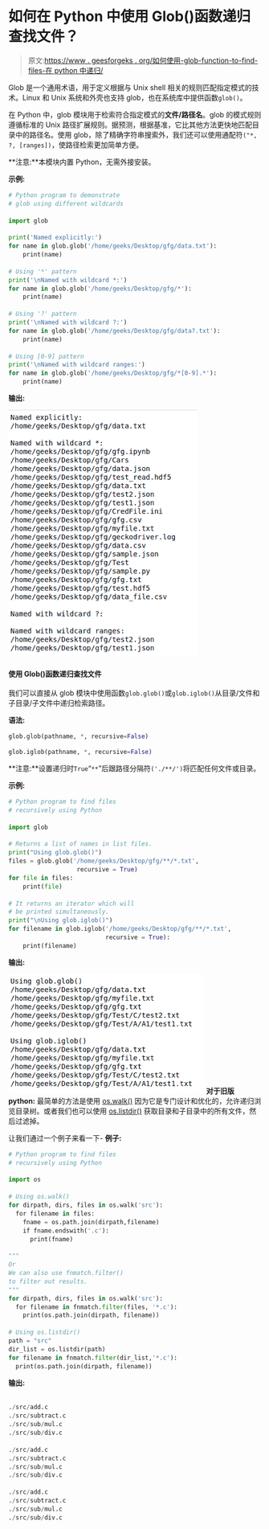 # 如何在 Python 中使用 Glob()函数递归查找文件？

> 原文:[https://www . geesforgeks . org/如何使用-glob-function-to-find-files-在 python 中递归/](https://www.geeksforgeeks.org/how-to-use-glob-function-to-find-files-recursively-in-python/)

Glob 是一个通用术语，用于定义根据与 Unix shell 相关的规则匹配指定模式的技术。Linux 和 Unix 系统和外壳也支持 glob，也在系统库中提供函数`glob()`。

在 Python 中，glob 模块用于检索符合指定模式的**文件/路径名**。glob 的模式规则遵循标准的 Unix 路径扩展规则。据预测，根据基准，它比其他方法更快地匹配目录中的路径名。使用 glob，除了精确字符串搜索外，我们还可以使用通配符`("*, ?, [ranges])`，使路径检索更加简单方便。

**注意:**本模块内置 Python，无需外接安装。

**示例:**

```py
# Python program to demonstrate
# glob using different wildcards

import glob

print('Named explicitly:')
for name in glob.glob('/home/geeks/Desktop/gfg/data.txt'):
    print(name)

# Using '*' pattern 
print('\nNamed with wildcard *:')
for name in glob.glob('/home/geeks/Desktop/gfg/*'):
    print(name)

# Using '?' pattern
print('\nNamed with wildcard ?:')
for name in glob.glob('/home/geeks/Desktop/gfg/data?.txt'):
    print(name)

# Using [0-9] pattern
print('\nNamed with wildcard ranges:')
for name in glob.glob('/home/geeks/Desktop/gfg/*[0-9].*'):
    print(name)
```

**输出:**

![python-glob](img/37aef84e2b5017e8fa9cb5a23ebf9731.png)

#### 使用 Glob()函数递归查找文件

我们可以直接从 glob 模块中使用函数`glob.glob()`或`glob.iglob()`从目录/文件和子目录/子文件中递归检索路径。

**语法:**

```py
glob.glob(pathname, *, recursive=False)

```

```py
glob.iglob(pathname, *, recursive=False)

```

**注意:**设置递归时`True`“`**`”后跟路径分隔符`('./**/')`将匹配任何文件或目录。

**示例:**

```py
# Python program to find files
# recursively using Python

import glob

# Returns a list of names in list files.
print("Using glob.glob()")
files = glob.glob('/home/geeks/Desktop/gfg/**/*.txt', 
                   recursive = True)
for file in files:
    print(file)

# It returns an iterator which will 
# be printed simultaneously.
print("\nUsing glob.iglob()")
for filename in glob.iglob('/home/geeks/Desktop/gfg/**/*.txt',
                           recursive = True):
    print(filename)
```

**输出:**

![python-glob](img/74793913aae28f8f422eda100be359c5.png)
**对于旧版 python:**
最简单的方法是使用 [os.walk()](https://www.geeksforgeeks.org/os-walk-python/) 因为它是专门设计和优化的，允许递归浏览目录树。或者我们也可以使用 [os.listdir()](https://www.geeksforgeeks.org/python-os-listdir-method/) 获取目录和子目录中的所有文件，然后过滤掉。

让我们通过一个例子来看一下-
**例子:**

```py
# Python program to find files
# recursively using Python

import os

# Using os.walk()
for dirpath, dirs, files in os.walk('src'): 
  for filename in files:
    fname = os.path.join(dirpath,filename)
    if fname.endswith('.c'):
      print(fname)

"""
Or
We can also use fnmatch.filter()
to filter out results.
"""
for dirpath, dirs, files in os.walk('src'): 
  for filename in fnmatch.filter(files, '*.c'):
    print(os.path.join(dirpath, filename))

# Using os.listdir()
path = "src"
dir_list = os.listdir(path)
for filename in fnmatch.filter(dir_list,'*.c'):
  print(os.path.join(dirpath, filename))
```

**输出:**

```py

./src/add.c
./src/subtract.c
./src/sub/mul.c
./src/sub/div.c

./src/add.c
./src/subtract.c
./src/sub/mul.c
./src/sub/div.c

./src/add.c
./src/subtract.c
./src/sub/mul.c
./src/sub/div.c

```